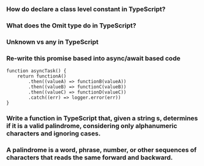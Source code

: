 
### How do declare a class level constant in TypeScript?

### What does the Omit type do in TypeScript?

### Unknown vs any in TypeScript

### Re-write this promise based into async/await based code

```
function asyncTask() {
    return functionA()
        .then((valueA) => functionB(valueA))
        .then((valueB) => functionC(valueB))
        .then((valueC) => functionD(valueC))
        .catch((err) => logger.error(err))
}
```

### Write a function in TypeScript that, given a string s, determines if it is a valid palindrome, considering only alphanumeric characters and ignoring cases.
### A palindrome is a word, phrase, number, or other sequences of characters that reads the same forward and backward.
